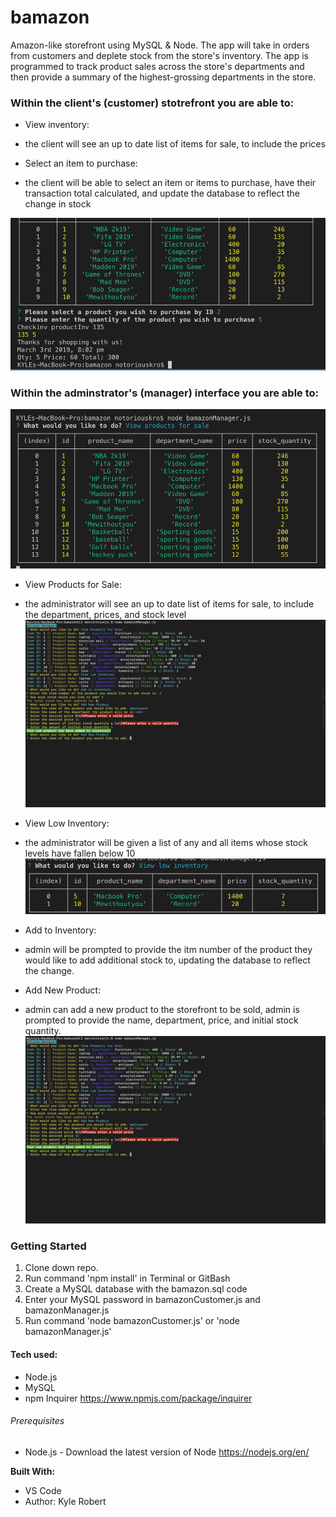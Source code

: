 # bamazon

Amazon-like storefront using MySQL & Node. The app will take in orders from customers and deplete stock from the store's inventory. The app is programmed to track product sales across the store's departments and then provide a summary of the highest-grossing departments in the store.

### Within the client's (customer) stotrefront you are able to:

- View inventory: 
* the client will see an up to date list of items for sale, to include the prices

- Select an item to purchase:
* the client will be able to select an item or items to purchase, have their transaction total calculated, and update the         database to reflect the change in stock

![customer](https://github.com/notoriouskro/bamazon/blob/master/images/customerPurchase.png)


### Within the adminstrator's (manager) interface you are able to: 
![manager](https://github.com/notoriouskro/bamazon/blob/master/images/managerView.png)

- View Products for Sale: 
* the administrator will see an up to date list of items for sale, to include the department, prices, and stock level
![manager](https://github.com/marvtron/bamazonCLI/blob/master/Screenshots/bamazonManager.png)

- View Low Inventory:
* the administrator will be given a list of any and all items whose stock levels have fallen below 10
![manager](https://github.com/notoriouskro/bamazon/blob/master/images/lowStock.png)

- Add to Inventory:
* admin will be prompted to provide the itm number of the product they would like to add additional stock to,                   updating the database to reflect the change.

- Add New Product:
* admin can add a new product to the storefront to be sold, admin is prompted to provide the name, department, price, and initial stock quantity.
![manager](https://github.com/marvtron/bamazonCLI/blob/master/Screenshots/bamazonManager.png)


### Getting Started

1. Clone down repo.
2. Run command 'npm install' in Terminal or GitBash
3. Create a MySQL database with the bamazon.sql code
4. Enter your MySQL password in bamazonCustomer.js and bamazonManager.js
5. Run command 'node bamazonCustomer.js' or 'node bamazonManager.js'

#### Tech used:
- Node.js
- MySQL
- npm Inquirer https://www.npmjs.com/package/inquirer

###### Prerequisites
- Node.js - Download the latest version of Node https://nodejs.org/en/

**Built With:**
- VS Code
- Author: Kyle Robert
